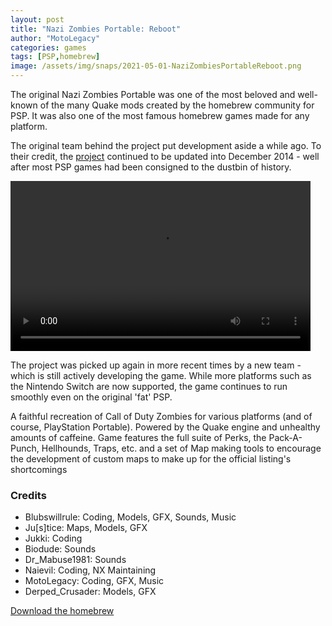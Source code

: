 ```yaml
---
layout: post
title: "Nazi Zombies Portable: Reboot"
author: "MotoLegacy"
categories: games
tags: [PSP,homebrew]
image: /assets/img/snaps/2021-05-01-NaziZombiesPortableReboot.png
---
```


The original Nazi Zombies Portable was one of the most beloved and well-known of the many Quake mods created by the homebrew community for PSP. It was also one of the most famous homebrew games made for any platform.

The original team behind the project put development aside a while ago. To their credit, the [project](https://archive.org/details/2011-05-15-nzppsp) continued to be updated into December 2014 - well after most PSP games had been consigned to the dustbin of history.

<video class="center" width="480" height="272" controls>
	<source type="video/mp4" src="https://github.com/PSP-Archive/PSP-Archive.github.io/raw/gh-pages/assets/video/2021-05-01-NaziZombiesPortableReboot.mp4">
</video>

The project was picked up again in more recent times by a new team - which is still actively developing the game. While more platforms such as the Nintendo Switch are now supported, the game continues to run smoothly even on the original 'fat' PSP.

A faithful recreation of Call of Duty Zombies for various platforms (and of course, PlayStation Portable). Powered by the Quake engine and unhealthy amounts of caffeine. Game features the full suite of Perks, the Pack-A-Punch, Hellhounds, Traps, etc. and a set of Map making tools to encourage the development of custom maps to make up for the official listing's shortcomings

### Credits

- Blubswillrule: Coding, Models, GFX, Sounds, Music
- Ju[s]tice: Maps, Models, GFX
- Jukki: Coding
- Biodude: Sounds
- Dr_Mabuse1981: Sounds
- Naievil: Coding, NX Maintaining
- MotoLegacy: Coding, GFX, Music
- Derped_Crusader: Models, GFX

<p class="download-btn">
    <a href="https://github.com/thyjukki/NZP-Reboot">Download the homebrew</a>
</p>

